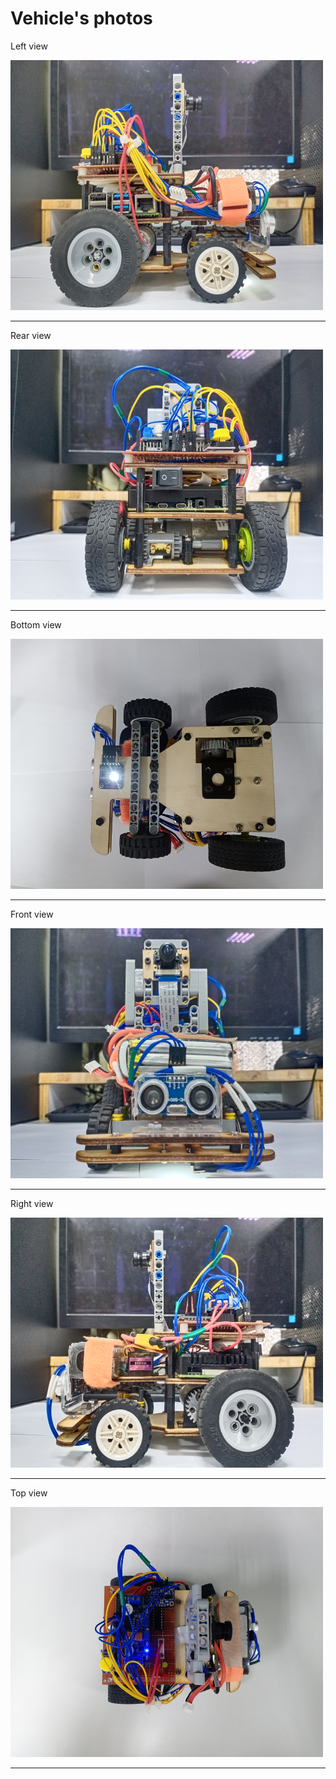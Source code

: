 Vehicle's photos
=====

Left view

<img src="https://github.com/2008linchungpin/Future-engineers-Fire-On-All-Cylinders/blob/main/v-photos/Left%20view.jpg"  width="500" height="400">

********

Rear view

<img src="https://github.com/2008linchungpin/Future-engineers-Fire-On-All-Cylinders/blob/main/v-photos/Rear%20view.jpg"  width="500" height="400">

******

Bottom view

<img src="https://github.com/2008linchungpin/Future-engineers-Fire-On-All-Cylinders/blob/main/v-photos/bottom%20view.jpg"  width="500" height="400">

**********

Front view

<img src= "https://github.com/2008linchungpin/Future-engineers-Fire-On-All-Cylinders/blob/main/v-photos/front%20view.jpg"  width="500" height="400">

*****

Right view

<img src= "https://github.com/2008linchungpin/Future-engineers-Fire-On-All-Cylinders/blob/main/v-photos/right%20view.jpg"  width="500" height="400">

********

Top view

<img src= "https://github.com/2008linchungpin/Future-engineers-Fire-On-All-Cylinders/blob/main/v-photos/top%20view.jpg"  width="500" height="400">

*****
